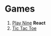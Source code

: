 # Games

1. [Play Nine](https://github.com/k0syan/Games/tree/master/Play%20Nine) **React**
2. [Tic Tac Toe](https://github.com/k0syan/Games/tree/master/Tic%20Tac%20Toe)
